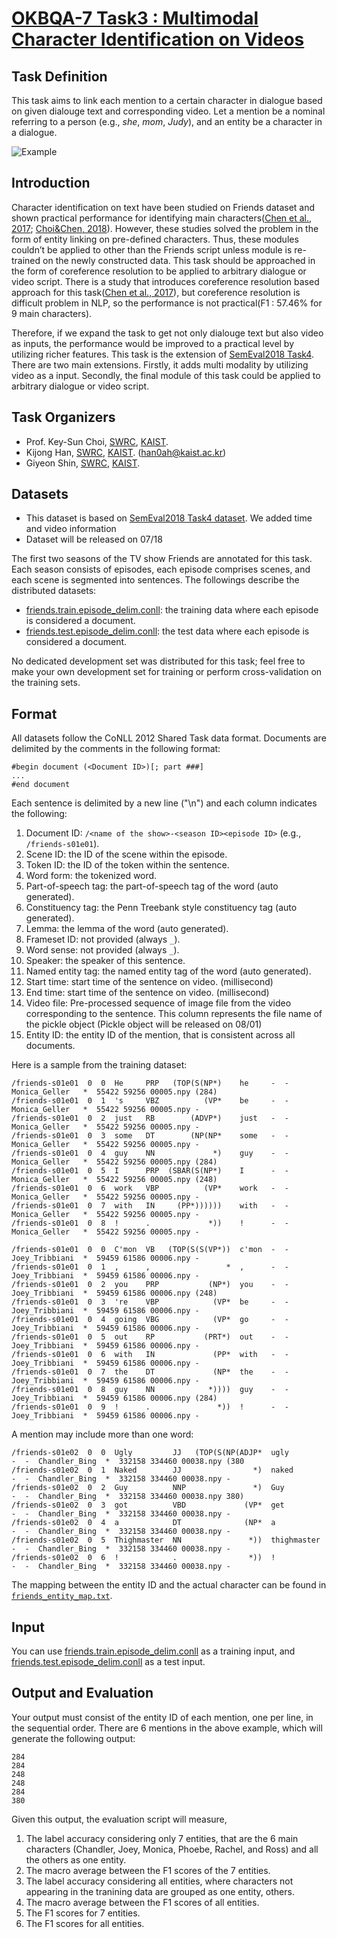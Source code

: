 # [OKBQA-7 Task3 : Multimodal Character Identification on Videos](http://7.okbqa.org/hackathon/task/task3)

## Task Definition
This task aims to link each mention to a certain character in dialogue based on given dialouge text and corresponding video. 
Let a mention be a nominal referring to a person (e.g., *she*, *mom*, *Judy*), and an entity be a character in a dialogue.

![Example](https://image.ibb.co/fm4iP8/multi_modal_character_identification.png)

## Introduction
Character identification on text have been studied on Friends dataset and shown practical performance for identifying main characters([Chen et al., 2017](http://www.aclweb.org/anthology/K17-1023); [Choi&Chen, 2018](http://www.aclweb.org/anthology/S18-1007)).  However, these studies solved the problem in the form of entity linking on pre-defined characters. Thus, these modules couldn’t be applied to other than the Friends script unless module is re-trained on the newly constructed data. This task should be approached in the form of coreference resolution to be applied to arbitrary dialogue or video script. There is a study that introduces coreference resolution based approach for this task([Chen et al., 2017](http://www.aclweb.org/anthology/K17-1023)), but coreference resolution is difficult problem in NLP, so the performance is not practical(F1 : 57.46% for 9 main characters). 

Therefore, if we expand the task to get not only dialouge text but also video as inputs, the performance would be improved to a practical level by utilizing richer features.  This task is the extension of [SemEval2018 Task4](https://github.com/emorynlp/semeval-2018-task4). There are two main extensions. Firstly, it adds multi modality by utilizing video as a input. Secondly, the final module of this task could be applied to arbitrary dialogue or video script.

## Task Organizers

* Prof. Key-Sun Choi, [SWRC](http://semanticweb.kaist.ac.kr/), [KAIST](http://www.kaist.edu).
* Kijong Han, [SWRC](http://semanticweb.kaist.ac.kr/), [KAIST](http://www.kaist.edu). (han0ah@kaist.ac.kr)
* Giyeon Shin, [SWRC](http://semanticweb.kaist.ac.kr/), [KAIST](http://www.kaist.edu).

## Datasets
* This dataset is based on [SemEval2018 Task4 dataset](https://github.com/emorynlp/semeval-2018-task4). We added time and video information
* Dataset will be released on 07/18

The first two seasons of the TV show Friends are annotated for this task. 
Each season consists of episodes, each episode comprises scenes, and each scene is segmented into sentences. 
The followings describe the distributed datasets:

* [friends.train.episode_delim.conll](data/friends.train.episode_delim.conll): the training data where each episode is considered a document.
* [friends.test.episode_delim.conll](data/friends.test.episode_delim.conll): the test data where each episode is considered a document.

No dedicated development set was distributed for this task; feel free to make your own development set for training or perform cross-validation on the training sets.

## Format
All datasets follow the CoNLL 2012 Shared Task data format.
Documents are delimited by the comments in the following format:

```
#begin document (<Document ID>)[; part ###]
...
#end document
```

Each sentence is delimited by a new line ("\n") and each column indicates the following:

1. Document ID: `/<name of the show>-<season ID><episode ID>` (e.g., `/friends-s01e01`).
1. Scene ID: the ID of the scene within the episode.
1. Token ID: the ID of the token within the sentence.
1. Word form: the tokenized word.
1. Part-of-speech tag: the part-of-speech tag of the word (auto generated).
1. Constituency tag: the Penn Treebank style constituency tag (auto generated).
1. Lemma: the lemma of the word (auto generated).
1. Frameset ID: not provided (always `_`).
1. Word sense: not provided (always `_`).
1. Speaker: the speaker of this sentence.
1. Named entity tag: the named entity tag of the word (auto generated).
1. Start time: start time of the sentence on video. (millisecond)
1. End time: start time of the sentence on video. (millisecond)
1. Video file: Pre-processed sequence of image file from the video corresponding to the sentence. This column represents the file name of the pickle object
(Pickle object will be released on 08/01)
1. Entity ID: the entity ID of the mention, that is consistent across all documents.

Here is a sample from the training dataset:

```
/friends-s01e01  0  0  He     PRP   (TOP(S(NP*)    he     -  -  Monica_Geller   *  55422 59256 00005.npy (284)
/friends-s01e01  0  1  's     VBZ          (VP*    be     -  -  Monica_Geller   *  55422 59256 00005.npy -
/friends-s01e01  0  2  just   RB        (ADVP*)    just   -  -  Monica_Geller   *  55422 59256 00005.npy -
/friends-s01e01  0  3  some   DT        (NP(NP*    some   -  -  Monica_Geller   *  55422 59256 00005.npy -
/friends-s01e01  0  4  guy    NN             *)    guy    -  -  Monica_Geller   *  55422 59256 00005.npy (284)
/friends-s01e01  0  5  I      PRP  (SBAR(S(NP*)    I      -  -  Monica_Geller   *  55422 59256 00005.npy (248)
/friends-s01e01  0  6  work   VBP          (VP*    work   -  -  Monica_Geller   *  55422 59256 00005.npy -
/friends-s01e01  0  7  with   IN     (PP*))))))    with   -  -  Monica_Geller   *  55422 59256 00005.npy -
/friends-s01e01  0  8  !      .             *))    !      -  -  Monica_Geller   *  55422 59256 00005.npy -
```
```
/friends-s01e01  0  0  C'mon  VB   (TOP(S(S(VP*))  c'mon  -  -  Joey_Tribbiani  *  59459 61586 00006.npy -
/friends-s01e01  0  1  ,      ,                 *  ,      -  -  Joey_Tribbiani  *  59459 61586 00006.npy -
/friends-s01e01  0  2  you    PRP           (NP*)  you    -  -  Joey_Tribbiani  *  59459 61586 00006.npy (248)
/friends-s01e01  0  3  're    VBP            (VP*  be     -  -  Joey_Tribbiani  *  59459 61586 00006.npy -
/friends-s01e01  0  4  going  VBG            (VP*  go     -  -  Joey_Tribbiani  *  59459 61586 00006.npy -
/friends-s01e01  0  5  out    RP           (PRT*)  out    -  -  Joey_Tribbiani  *  59459 61586 00006.npy -
/friends-s01e01  0  6  with   IN             (PP*  with   -  -  Joey_Tribbiani  *  59459 61586 00006.npy -
/friends-s01e01  0  7  the    DT             (NP*  the    -  -  Joey_Tribbiani  *  59459 61586 00006.npy -
/friends-s01e01  0  8  guy    NN            *))))  guy    -  -  Joey_Tribbiani  *  59459 61586 00006.npy (284)
/friends-s01e01  0  9  !      .               *))  !      -  -  Joey_Tribbiani  *  59459 61586 00006.npy -
```

A mention may include more than one word:

```
/friends-s01e02  0  0  Ugly         JJ   (TOP(S(NP(ADJP*  ugly         -  -  Chandler_Bing  *  332158 334460 00038.npy (380
/friends-s01e02  0  1  Naked        JJ                *)  naked        -  -  Chandler_Bing  *  332158 334460 00038.npy -
/friends-s01e02  0  2  Guy          NNP               *)  Guy          -  -  Chandler_Bing  *  332158 334460 00038.npy 380)
/friends-s01e02  0  3  got          VBD             (VP*  get          -  -  Chandler_Bing  *  332158 334460 00038.npy -
/friends-s01e02  0  4  a            DT              (NP*  a            -  -  Chandler_Bing  *  332158 334460 00038.npy -
/friends-s01e02  0  5  Thighmaster  NN               *))  thighmaster  -  -  Chandler_Bing  *  332158 334460 00038.npy -
/friends-s01e02  0  6  !            .                *))  !            -  -  Chandler_Bing  *  332158 334460 00038.npy -

```

The mapping between the entity ID and the actual character can be found in [`friends_entity_map.txt`](data/friends_entity_map.txt).

## Input
You can use [friends.train.episode_delim.conll](data/friends.train.episode_delim.conll) as a training input, and [friends.test.episode_delim.conll](data/friends.test.episode_delim.conll) as a test input.

## Output and Evaluation
Your output must consist of the entity ID of each mention, one per line, in the sequential order.  There are 6 mentions in the above example, which will generate the following output:

```
284
284
248
248
284
380
```

Given this output, the evaluation script will measure,

1. The label accuracy considering only 7 entities, that are the 6 main characters (Chandler, Joey, Monica, Phoebe, Rachel, and Ross) and all the others as one entity.
1. The macro average between the F1 scores of the 7 entities.
1. The label accuracy considering all entities, where characters not appearing in the tranining data are grouped as one entity, others.
1. The macro average between the F1 scores of all entities.
1. The F1 scores for 7 entities.
1. The F1 scores for all entities.
